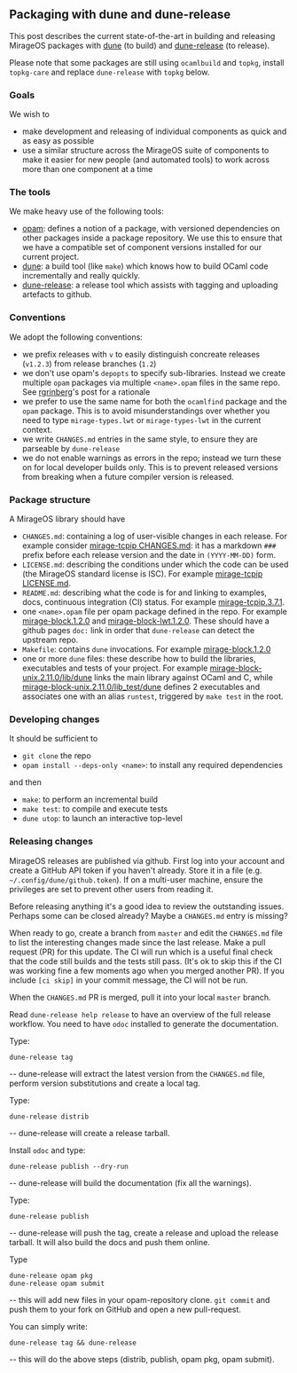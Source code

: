 ## Packaging with dune and dune-release

This post describes the current state-of-the-art in building and releasing
MirageOS packages with
[dune](https://github.com/ocaml/dune) (to build)
and
[dune-release](https://github.com/samoht/dune-release) (to release).

Please note that some packages are still using `ocamlbuild` and `topkg`, install
`topkg-care` and replace `dune-release` with `topkg` below.

### Goals

We wish to

- make development and releasing of individual components as quick and as easy
  as possible
- use a similar structure across the MirageOS suite of components to make it
  easier for new people (and automated tools) to work across more than one
  component at a time

### The tools

We make heavy use of the following tools:

- [opam](https://github.com/ocaml/opam): defines a notion of a package, with versioned dependencies on other
  packages inside a package repository.
  We use this to ensure that we have a compatible set of component versions installed
  for our current project.
- [dune](https://github.com/ocaml/dune): a build tool (like `make`) which knows how to build OCaml code
  incrementally and really quickly.
- [dune-release](https://github.com/samoht/dune-release): a release tool which assists with tagging and uploading artefacts
  to github.

### Conventions

We adopt the following conventions:

- we prefix releases with `v` to easily distinguish concreate releases (`v1.2.3`) from release branches (`1.2`)
- we don't use opam's `depopts` to specify sub-libraries. Instead we create
  multiple `opam` packages via multiple `<name>.opam` files in the same repo.
  See [rgrinberg](http://rgrinberg.com/posts/optional-dependencies-considered-harmful/)'s
  post for a rationale
- we prefer to use the same name for both the `ocamlfind` package and the `opam` package. This is to avoid misunderstandings over whether you need to type `mirage-types.lwt` or `mirage-types-lwt` in the current context.
- we write `CHANGES.md` entries in the same style, to ensure they are parseable
  by `dune-release`
- we do not enable warnings as errors in the repo; instead we turn these on for
  local developer builds only. This is to prevent released versions from breaking
  when a future compiler version is released.

### Package structure

A MirageOS library should have

- `CHANGES.md`: containing a log of user-visible changes in each release.
  For example consider [mirage-tcpip CHANGES.md](https://github.com/mirage/mirage-tcpip/blob/v3.7.1/CHANGES.md):
  it has a markdown `###` prefix before each release version and the date in
  `(YYYY-MM-DD)` form.
- `LICENSE.md`: describing the conditions under which the code can be used
  (the MirageOS standard license is ISC).
  For example [mirage-tcpip LICENSE.md](https://github.com/mirage/mirage-tcpip/blob/v3.7.1/LICENSE.md).
- `README.md`: describing what the code is for and linking to examples, docs,
  continuous integration (CI) status. For example [mirage-tcpip.3.7.1](https://github.com/mirage/mirage-tcpip/blob/v3.7.1/README.md).
- one `<name>.opam` file per opam package defined in the repo.
  For example [mirage-block.1.2.0](https://github.com/mirage/mirage-block/blob/1.2.0/mirage-block.opam)
  and [mirage-block-lwt.1.2.0](https://github.com/mirage/mirage-block/blob/1.2.0/mirage-block-lwt.opam).
  These should have a github pages `doc:` link in order that `dune-release` can detect
  the upstream repo.
- `Makefile`: contains `dune` invocations.
  For example [mirage-block.1.2.0](https://github.com/mirage/mirage-block/blob/1.2.0/Makefile)
- one or more `dune` files: these describe how to build the libraries, executables
  and tests of your project.
  For example [mirage-block-unix.2.11.0/lib/dune](https://github.com/mirage/mirage-block-unix/blob/v2.11.0/lib/dune)
  links the main library against OCaml and C,
  while [mirage-block-unix.2.11.0/lib_test/dune](https://github.com/mirage/mirage-block-unix/blob/v2.11.0/lib_test/dune)
  defines 2 executables and associates one with an alias `runtest`, triggered by
  `make test` in the root.

### Developing changes

It should be sufficient to

- `git clone` the repo
- `opam install --deps-only <name>`: to install any required dependencies

and then

- `make`: to perform an incremental build
- `make test`: to compile and execute tests
- `dune utop`: to launch an interactive top-level

### Releasing changes

MirageOS releases are published via github. First log into your account and create
a GitHub API token if you haven't already. Store it in a file (e.g. `~/.config/dune/github.token`).
If on a multi-user machine, ensure the privileges are set to prevent other users
from reading it.

Before releasing anything it's a good idea to review the outstanding issues.
Perhaps some can be closed already? Maybe a `CHANGES.md` entry is missing?

When ready to go, create a branch from `master` and edit the `CHANGES.md` file
to list the interesting changes made since the last release. Make a pull request (PR) for this
update. The CI will run which is a useful final check that the code still builds
and the tests still pass.
(It's
ok to skip this if the CI was working fine a few moments ago when you merged
another PR). If you include `[ci skip]` in your commit message, the CI will not be run.

When the `CHANGES.md` PR is merged, pull it into your local `master` branch.

Read `dune-release help release` to have an overview of the full release workflow.
You need to have `odoc` installed to generate the documentation.

Type:

```
dune-release tag
```
-- dune-release will extract the latest version from the `CHANGES.md` file, perform
version substitutions and create a local tag.

Type:

```
dune-release distrib
```
-- dune-release will create a release tarball.

Install `odoc` and type:

```
dune-release publish --dry-run
```
-- dune-release will build the documentation (fix all the warnings).

Type:
```
dune-release publish
```
-- dune-release will push the tag, create a release and upload the release tarball.
It will also build the docs and push them online.

Type
```
dune-release opam pkg
dune-release opam submit
```

-- this will add new files in your opam-repository clone. `git commit` and push them to your fork on GitHub
and open a new pull-request.

You can simply write:

```
dune-release tag && dune-release
```
-- this will do the above steps (distrib, publish, opam pkg, opam submit).
